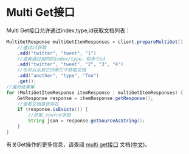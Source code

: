# Multi Get接口

Multi Get接口允许通过index,type,id获取文档列表：

```java
MultiGetResponse multiGetItemResponses = client.prepareMultiGet()
    //通过id获取
    .add("twitter", "tweet", "1")           
    //或者通过相同的index/type，和多个id
    .add("twitter", "tweet", "2", "3", "4") 
    //也可以从其它的索引中获取文档
    .add("another", "type", "foo")          
    .get();
//遍历结果集
for (MultiGetItemResponse itemResponse : multiGetItemResponses) { 
    GetResponse response = itemResponse.getResponse();
    //查看文档是否存在
    if (response.isExists()) {
        //获取_source字段
        String json = response.getSourceAsString(); 
    }
}
```

有关Get操作的更多信息，请查阅 [multi get接口](https://www.elastic.co/guide/en/elasticsearch/reference/6.2/docs-multi-get.html)
文档([中文](https://www.elastic.co/guide/cn/elasticsearch/guide/current/_Retrieving_Multiple_Documents.html))。
